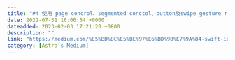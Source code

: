 ```yaml
---
title: "#4 使用 page concrol、segmented conctol、button及swipe gesture recognizer 更換專輯內容"
date: 2022-07-31 16:06:54 +0000
dateadded: 2023-02-03 17:21:20 +0800
description: ""
link: "https://medium.com/%E5%BD%BC%E5%BE%97%E6%BD%98%E7%9A%84-swift-ios-app-%E9%96%8B%E7%99%BC%E6%95%99%E5%AE%A4/4-%E4%BD%BF%E7%94%A8-page-concrol-segmented-conctol-button%E5%8F%8Aswipe-gesture-recognizer-%E6%9B%B4%E6%8F%9B%E5%B0%88%E8%BC%AF%E5%85%A7%E5%AE%B9-d4be11c6a59?source=rss-ebd4814c8620------2"
category: [Astra's Medium]
---
```


